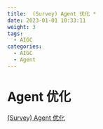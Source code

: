 ```yaml
---
title:  (Survey) Agent 优化 * 
date: 2023-01-01 10:33:11
weight: 3
tags:
  - AIGC
categories: 
  - AIGC
  - Agent  
---
```


<p></p>
<!-- more -->


# Agent 优化
[(Survey) Agent 优化](https://candied-skunk-1ca.notion.site/A-Survey-on-the-Optimization-of-Large-Language-Model-based-Agents-1e2bfe21108480219731da1c3a4a0c17?pvs=4)